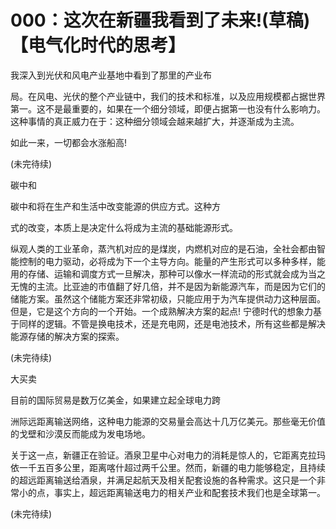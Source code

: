 # 000：这次在新疆我看到了未来!(草稿)【电气化时代的思考】

我深入到光伏和风电产业基地中看到了那里的产业布

局。在风电、光伏的整个产业链中，我们的技术和标准，以及应用规模都占据世界第一。这不是最重要的，如果在一个细分领域，即便占据第一也没有什么影响力。这种事情的真正威力在于：这种细分领域会越来越扩大，并逐渐成为主流。

如此一来，一切都会水涨船高!

(未完待续)

碳中和

碳中和将在生产和生活中改变能源的供应方式。这种方

式的改变，本质上是决定什么将成为主流的基础能源形式。

纵观人类的工业革命，蒸汽机对应的是煤炭，内燃机对应的是石油，全社会都由智能控制的电力驱动，必将成为下一个主导方向。能量的产生形式可以多种多样，能用的存储、运输和调度方式一旦解决，那种可以像水一样流动的形式就会成为当之无愧的主流。比亚迪的市值翻了好几倍，并不是因为新能源汽车，而是因为它们的储能方案。虽然这个储能方案还非常初级，只能应用于为汽车提供动力这种层面。但是，它是这个方向的一个开始。一个成熟解决方案的起点! 宁德时代的想象力基于同样的逻辑。不管是换电技术，还是充电网，还是电池技术，所有这些都是解决能源存储的解决方案的探索。

(未完待续)

大买卖

目前的国际贸易是数万亿美金，如果建立起全球电力跨

洲际远距离输送网络，这种电力能源的交易量会高达十几万亿美元。那些毫无价值的戈壁和沙漠反而能成为发电场地。

关于这一点，新疆正在验证。酒泉卫星中心对电力的消耗是惊人的，它距离克拉玛依一千五百多公里，距离喀什超过两千公里。然而，新疆的电力能够稳定，且持续的超远距离输送给酒泉，并满足起航天及相关配套设施的各种需求。这只是一个非常小的点，事实上，超远距离输送电力的相关产业和配套技术我们也是全球第一。

(未完待续)